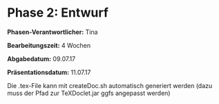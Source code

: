 # Phase 2: Entwurf

**Phasen-Verantwortlicher:** Tina

**Bearbeitungszeit:** 4 Wochen

**Abgabedatum:** 09.07.17

**Präsentationsdatum:** 11.07.17

Die .tex-File kann mit createDoc.sh automatisch generiert werden (dazu muss der Pfad zur TeXDoclet.jar ggfs angepasst werden)
